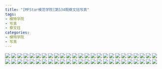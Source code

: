 ```yaml
---
title: "[MFStar模范学院]第534期蔡文钰写真"
tags: 
- 模特学院
- 写真
- 蔡文钰
categories:
- 模特学院
- 写真
---
```


![](https://img.ilovese.xyz/1734715676356.webp)
![](https://img.ilovese.xyz/1734715678435.webp)
![](https://img.ilovese.xyz/1734715680075.webp)
![](https://img.ilovese.xyz/1734715682049.webp)
![](https://img.ilovese.xyz/1734715683590.webp)
![](https://img.ilovese.xyz/1734715685120.webp)
![](https://img.ilovese.xyz/1734715686528.webp)
![](https://img.ilovese.xyz/1734715687970.webp)
![](https://img.ilovese.xyz/1734715689375.webp)
![](https://img.ilovese.xyz/1734715691165.webp)
![](https://img.ilovese.xyz/1734715692885.webp)
![](https://img.ilovese.xyz/1734715694526.webp)
![](https://img.ilovese.xyz/1734715696283.webp)
![](https://img.ilovese.xyz/1734715698087.webp)
![](https://img.ilovese.xyz/1734715699996.webp)
![](https://img.ilovese.xyz/1734715701909.webp)
![](https://img.ilovese.xyz/1734715703626.webp)
![](https://img.ilovese.xyz/1734715705110.webp)
![](https://img.ilovese.xyz/1734715706838.webp)
![](https://img.ilovese.xyz/1734715708665.webp)
![](https://img.ilovese.xyz/1734715710534.webp)
![](https://img.ilovese.xyz/1734715712031.webp)
![](https://img.ilovese.xyz/1734715713733.webp)
![](https://img.ilovese.xyz/1734715715576.webp)
![](https://img.ilovese.xyz/1734715717496.webp)
![](https://img.ilovese.xyz/1734715718760.webp)
![](https://img.ilovese.xyz/1734715720543.webp)
![](https://img.ilovese.xyz/1734715722468.webp)
![](https://img.ilovese.xyz/1734715724175.webp)
![](https://img.ilovese.xyz/1734715725972.webp)
![](https://img.ilovese.xyz/1734715727873.webp)
![](https://img.ilovese.xyz/1734715729721.webp)
![](https://img.ilovese.xyz/1734715731171.webp)
![](https://img.ilovese.xyz/1734715733222.webp)
![](https://img.ilovese.xyz/1734715735397.webp)
![](https://img.ilovese.xyz/1734715737142.webp)
![](https://img.ilovese.xyz/1734715738549.webp)
![](https://img.ilovese.xyz/1734715740504.webp)
![](https://img.ilovese.xyz/1734715742406.webp)
![](https://img.ilovese.xyz/1734715744132.webp)
![](https://img.ilovese.xyz/1734715745790.webp)
![](https://img.ilovese.xyz/1734715747743.webp)
![](https://img.ilovese.xyz/1734715749408.webp)
![](https://img.ilovese.xyz/1734715751009.webp)
![](https://img.ilovese.xyz/1734715753013.webp)
![](https://img.ilovese.xyz/1734715754411.webp)
![](https://img.ilovese.xyz/1734715755828.webp)
![](https://img.ilovese.xyz/1734715757355.webp)
![](https://img.ilovese.xyz/1734715759557.webp)
![](https://img.ilovese.xyz/1734715760822.webp)
